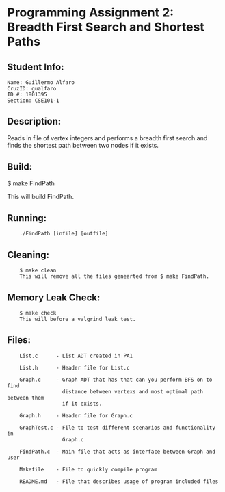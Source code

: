 # Programming Assignment 2: Breadth First Search and Shortest Paths

## Student Info:
    Name: Guillermo Alfaro
    CruzID: gualfaro
    ID #: 1801395
    Section: CSE101-1

## Description:

Reads in file of vertex integers and performs a breadth first search and finds the shortest path between two nodes if it exists.

## Build:

$ make FindPath

This will build FindPath.


## Running:

        ./FindPath [infile] [outfile]

## Cleaning:

        $ make clean
        This will remove all the files genearted from $ make FindPath.

## Memory Leak Check:
        
        $ make check
        This will before a valgrind leak test.

## Files:
		List.c 		- List ADT created in PA1
		
		List.h 		- Header file for List.c
		
		Graph.c 	- Graph ADT that has that can you perform BFS on to find
					  distance between vertexs and most optimal path between them
					  if it exists.
					  
		Graph.h		- Header file for Graph.c
		
		GraphTest.c	- File to test different scenarios and functionality in
					  Graph.c
					  
		FindPath.c	- Main file that acts as interface between Graph and user
		
		Makefile	- File to quickly compile program
		
		README.md	- File that describes usage of program included files